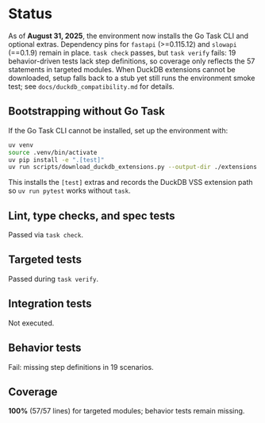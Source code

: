 # Status

As of **August 31, 2025**, the environment now installs the Go Task CLI and
optional extras. Dependency pins for `fastapi` (>=0.115.12) and `slowapi`
(==0.1.9) remain in place. `task check` passes, but `task verify` fails:
19 behavior-driven tests lack step definitions, so coverage only reflects the
57 statements in targeted modules. When DuckDB extensions cannot be downloaded,
setup falls back to a stub yet still runs the environment smoke test; see
`docs/duckdb_compatibility.md` for details.

## Bootstrapping without Go Task

If the Go Task CLI cannot be installed, set up the environment with:

```bash
uv venv
source .venv/bin/activate
uv pip install -e ".[test]"
uv run scripts/download_duckdb_extensions.py --output-dir ./extensions
```

This installs the `[test]` extras and records the DuckDB VSS extension path so
`uv run pytest` works without `task`.

## Lint, type checks, and spec tests
Passed via `task check`.

## Targeted tests
Passed during `task verify`.

## Integration tests
Not executed.

## Behavior tests
Fail: missing step definitions in 19 scenarios.

## Coverage
**100%** (57/57 lines) for targeted modules; behavior tests remain missing.
